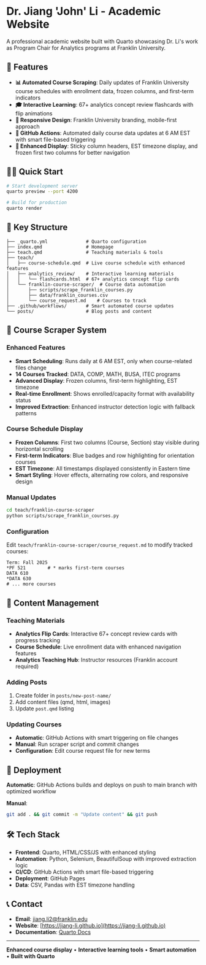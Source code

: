 # Dr. Jiang 'John' Li - Academic Website

A professional academic website built with Quarto showcasing Dr. Li's work as Program Chair for Analytics programs at Franklin University.

## 🚀 Features

- **📊 Automated Course Scraping**: Daily updates of Franklin University course schedules with enrollment data, frozen columns, and first-term indicators
- **🎓 Interactive Learning**: 67+ analytics concept review flashcards with flip animations
- **📱 Responsive Design**: Franklin University branding, mobile-first approach  
- **🤖 GitHub Actions**: Automated daily course data updates at 6 AM EST with smart file-based triggering
- **🎯 Enhanced Display**: Sticky column headers, EST timezone display, and frozen first two columns for better navigation

## 🏃‍♂️ Quick Start

```bash
# Start development server
quarto preview --port 4200

# Build for production  
quarto render
```

## 📁 Key Structure

```
├── _quarto.yml              # Quarto configuration
├── index.qmd                # Homepage
├── teach.qmd                # Teaching materials & tools
├── teach/
│   ├── course-schedule.qmd  # Live course schedule with enhanced features
│   ├── analytics_review/    # Interactive learning materials
│   │   └── flashcards.html  # 67+ analytics concept flip cards
│   └── franklin-course-scraper/  # Course data automation
│       ├── scripts/scrape_franklin_courses.py
│       ├── data/franklin_courses.csv
│       └── course_request.md    # Courses to track
├── .github/workflows/       # Smart automated course updates
└── posts/                   # Blog posts and content
```

## 🤖 Course Scraper System

### Enhanced Features
- **Smart Scheduling**: Runs daily at 6 AM EST, only when course-related files change
- **14 Courses Tracked**: DATA, COMP, MATH, BUSA, ITEC programs  
- **Advanced Display**: Frozen columns, first-term highlighting, EST timezone
- **Real-time Enrollment**: Shows enrolled/capacity format with availability status
- **Improved Extraction**: Enhanced instructor detection logic with fallback patterns

### Course Schedule Display
- **Frozen Columns**: First two columns (Course, Section) stay visible during horizontal scrolling
- **First-term Indicators**: Blue badges and row highlighting for orientation courses
- **EST Timezone**: All timestamps displayed consistently in Eastern time
- **Smart Styling**: Hover effects, alternating row colors, and responsive design

### Manual Updates
```bash
cd teach/franklin-course-scraper
python scripts/scrape_franklin_courses.py
```

### Configuration
Edit `teach/franklin-course-scraper/course_request.md` to modify tracked courses:
```
Term: Fall 2025
*PF 521        # * marks first-term courses
DATA 610
*DATA 630
# ... more courses
```

## 🎨 Content Management

### Teaching Materials
- **Analytics Flip Cards**: Interactive 67+ concept review cards with progress tracking
- **Course Schedule**: Live enrollment data with enhanced navigation features
- **Analytics Teaching Hub**: Instructor resources (Franklin account required)

### Adding Posts
1. Create folder in `posts/new-post-name/`
2. Add content files (qmd, html, images)
3. Update `post.qmd` listing

### Updating Courses
- **Automatic**: GitHub Actions with smart triggering on file changes
- **Manual**: Run scraper script and commit changes
- **Configuration**: Edit course request file for new terms

## 🚀 Deployment

**Automatic**: GitHub Actions builds and deploys on push to main branch with optimized workflow

**Manual**:
```bash
git add . && git commit -m "Update content" && git push
```

## 🛠️ Tech Stack

- **Frontend**: Quarto, HTML/CSS/JS with enhanced styling
- **Automation**: Python, Selenium, BeautifulSoup with improved extraction logic
- **CI/CD**: GitHub Actions with smart file-based triggering
- **Deployment**: GitHub Pages
- **Data**: CSV, Pandas with EST timezone handling

## 📞 Contact

- **Email**: jiang.li2@franklin.edu
- **Website**: [https://jiang-li.github.io](https://jiang-li.github.io)
- **Documentation**: [Quarto Docs](https://quarto.org/docs/)

---

**Enhanced course display** • **Interactive learning tools** • **Smart automation** • **Built with Quarto** 
